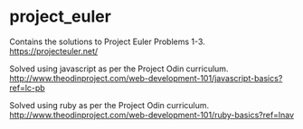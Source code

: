 # project_euler

Contains the solutions to Project Euler Problems 1-3.
https://projecteuler.net/

Solved using javascript as per the Project Odin curriculum.
http://www.theodinproject.com/web-development-101/javascript-basics?ref=lc-pb

Solved using ruby as per the Project Odin curriculum.
http://www.theodinproject.com/web-development-101/ruby-basics?ref=lnav
